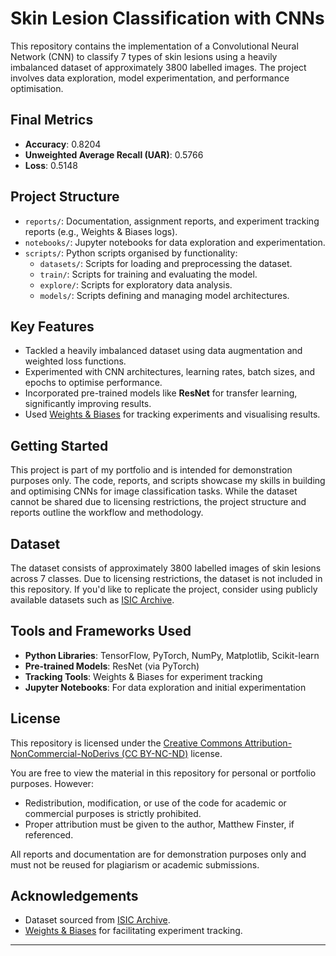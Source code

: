 # Skin Lesion Classification with CNNs

This repository contains the implementation of a Convolutional Neural Network (CNN) to classify 7 types of skin lesions using a heavily imbalanced dataset of approximately 3800 labelled images. The project involves data exploration, model experimentation, and performance optimisation.

## Final Metrics
- **Accuracy**: 0.8204
- **Unweighted Average Recall (UAR)**: 0.5766
- **Loss**: 0.5148

## Project Structure
- `reports/`: Documentation, assignment reports, and experiment tracking reports (e.g., Weights & Biases logs).
- `notebooks/`: Jupyter notebooks for data exploration and experimentation.
- `scripts/`: Python scripts organised by functionality:
  - `datasets/`: Scripts for loading and preprocessing the dataset.
  - `train/`: Scripts for training and evaluating the model.
  - `explore/`: Scripts for exploratory data analysis.
  - `models/`: Scripts defining and managing model architectures.

## Key Features
- Tackled a heavily imbalanced dataset using data augmentation and weighted loss functions.
- Experimented with CNN architectures, learning rates, batch sizes, and epochs to optimise performance.
- Incorporated pre-trained models like **ResNet** for transfer learning, significantly improving results.
- Used [Weights & Biases](https://wandb.ai/) for tracking experiments and visualising results.

## Getting Started
This project is part of my portfolio and is intended for demonstration purposes only. The code, reports, and scripts showcase my skills in building and optimising CNNs for image classification tasks. While the dataset cannot be shared due to licensing restrictions, the project structure and reports outline the workflow and methodology.

## Dataset
The dataset consists of approximately 3800 labelled images of skin lesions across 7 classes. Due to licensing restrictions, the dataset is not included in this repository. If you'd like to replicate the project, consider using publicly available datasets such as [ISIC Archive](https://www.isic-archive.com/).

## Tools and Frameworks Used
- **Python Libraries**: TensorFlow, PyTorch, NumPy, Matplotlib, Scikit-learn
- **Pre-trained Models**: ResNet (via PyTorch)
- **Tracking Tools**: Weights & Biases for experiment tracking
- **Jupyter Notebooks**: For data exploration and initial experimentation

## License
This repository is licensed under the [Creative Commons Attribution-NonCommercial-NoDerivs (CC BY-NC-ND)](https://creativecommons.org/licenses/by-nc-nd/4.0/) license.

You are free to view the material in this repository for personal or portfolio purposes. However:
- Redistribution, modification, or use of the code for academic or commercial purposes is strictly prohibited.
- Proper attribution must be given to the author, Matthew Finster, if referenced.

All reports and documentation are for demonstration purposes only and must not be reused for plagiarism or academic submissions.

## Acknowledgements
- Dataset sourced from [ISIC Archive](https://www.isic-archive.com/).
- [Weights & Biases](https://wandb.ai/) for facilitating experiment tracking.

---
